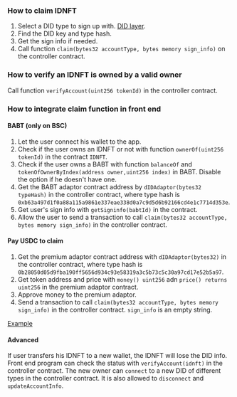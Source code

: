 ### How to claim IDNFT
1. Select a DID type to sign up with. [DID layer](./DID_adaptors/DID_adaptors_CN.md).
2. Find the DID key and type hash.
3. Get the sign info if needed.
4. Call function `claim(bytes32 accountType, bytes memory sign_info)` on the controller contract.

### How to verify an IDNFT is owned by a valid owner
Call function `verifyAccount(uint256 tokenId)` in the controller contract.

### How to integrate claim function in front end
#### BABT (only on BSC)
1. Let the user connect his wallet to the app.
2. Check if the user owns an IDNFT or not with function `ownerOf(uint256 tokenId)` in the contract `IDNFT`.
3. Check if the user owns a BABT with function `balanceOf` and `tokenOfOwnerByIndex(address owner,uint256 index)` in BABT. Disable the option if he doesn't have one.
4. Get the BABT adaptor contract address by `dIDAdaptor(bytes32 typeHash)` in the controller contract, where type hash is `0xb63a497d1f0a88a115a9861e337eae338d0a7c9d5d6b92166cd4e1c7714d353e`. 
5. Get user's sign info with `getSigninfo(babtId)` in the contract.
6. Allow the user to send a transaction to call `claim(bytes32 accountType, bytes memory sign_info)` in the controller contract.

#### Pay USDC to claim
1. Get the premium adaptor contract address with `dIDAdaptor(bytes32)` in the controller contract, where type hash is `0b28050d05d9fba190ff5656d934c93e58319a3c5b73c5c30a97cd17e52b5a97`.
2. Get token address and price with `money() uint256` adn `price() returns uint256` in the premium adaptor contract.
3. Approve money to the premium adaptor.
4. Send a transaction to call `claim(bytes32 accountType, bytes memory sign_info)` in the controller contract. `sign_info` is an empty string.

[Example](https://bscscan.com/tx/0xa4e2b5c8d541dd196b46984c805dc7cb03064211b212ad14598f0a64b1a87001)

#### Advanced
If user transfers his IDNFT to a new wallet, the IDNFT will lose the DID info. Front end program can check the status with `verifyAccount(idnft)` in the controller contract. The new owner can `connect` to a new DID of different types in the controller contract.
It is also allowed to `disconnect` and `updateAccountInfo`.
